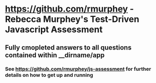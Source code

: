 # https://github.com/rmurphey - Rebecca Murphey's Test-Driven Javascript Assessment

## Fully cmopleted answers to all questions contained within __dirname/app

### See https://github.com/rmurphey/js-assessment for further details on how to get up and running
